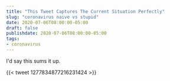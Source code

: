 ```yaml
---
title: "This Tweet Captures The Current Situation Perfectly"
slug: "coronavirus naive vs stupid"
date: 2020-07-06T08:00:00-05:00
draft: false
publishdate: 2020-07-06T08:00:00-05:00
tags:
- coronavirus
---
```


I'd say this sums it up.

{{< tweet 1277834877216231424 >}}
